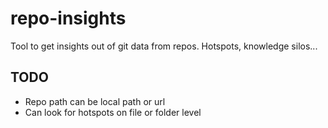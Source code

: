 # repo-insights
Tool to get insights out of git data from repos. Hotspots, knowledge silos...

## TODO
* Repo path can be local path or url
* Can look for hotspots on file or folder level